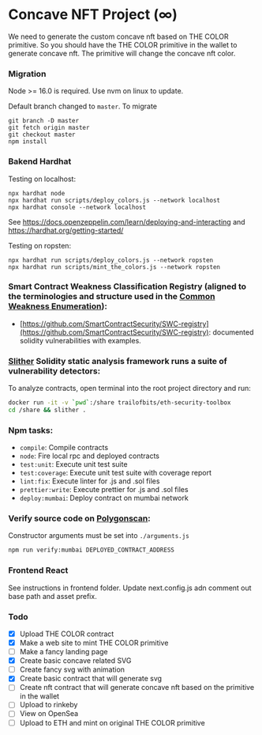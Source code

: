 # Concave NFT Project (∞)

We need to generate the custom concave nft based on THE COLOR primitive. So you should have the THE COLOR primitive in the wallet to generate concave nft. The primitive will change the concave nft color.

### Migration

Node >= 16.0 is required. Use nvm on linux to update.

Default branch changed to `master`. To migrate

```
git branch -D master
git fetch origin master
git checkout master
npm install
```

### Bakend Hardhat

Testing on localhost:

```
npx hardhat node
npx hardhat run scripts/deploy_colors.js --network localhost
npx hardhat console --network localhost
```

See https://docs.openzeppelin.com/learn/deploying-and-interacting
and https://hardhat.org/getting-started/

Testing on ropsten:

```
npx hardhat run scripts/deploy_colors.js --network ropsten
npx hardhat run scripts/mint_the_colors.js --network ropsten
```

### Smart Contract Weakness Classification Registry (aligned to the terminologies and structure used in the [Common Weakness Enumeration](https://cwe.mitre.org)):

- [https://github.com/SmartContractSecurity/SWC-registry](https://github.com/SmartContractSecurity/SWC-registry): documented solidity vulnerabilities with examples.

### [Slither](https://github.com/crytic/slither) Solidity static analysis framework runs a suite of vulnerability detectors:

To analyze contracts, open terminal into the root project directory and run:

```bash
docker run -it -v `pwd`:/share trailofbits/eth-security-toolbox
cd /share && slither .
```

### Npm tasks:

- `compile`: Compile contracts
- `node`: Fire local rpc and deployed contracts
- `test:unit`: Execute unit test suite
- `test:coverage`: Execute unit test suite with coverage report
- `lint:fix`: Execute linter for .js and .sol files
- `prettier:write`: Execute prettier for .js and .sol files
- `deploy:mumbai`: Deploy contract on mumbai network

### Verify source code on [Polygonscan](https://mumbai.polygonscan.com):

Constructor arguments must be set into `./arguments.js`

```bash
npm run verify:mumbai DEPLOYED_CONTRACT_ADDRESS
```

### Frontend React

See instructions in frontend folder. Update next.config.js adn comment out base path and asset prefix.

### Todo

- [x] Upload THE COLOR contract
- [x] Make a web site to mint THE COLOR primitive
- [ ] Make a fancy landing page
- [x] Create basic concave related SVG
- [ ] Create fancy svg with animation
- [x] Create basic contract that will generate svg
- [ ] Create nft contract that will generate concave nft based on the primitive in the wallet
- [ ] Upload to rinkeby
- [ ] View on OpenSea
- [ ] Upload to ETH and mint on original THE COLOR primitive
